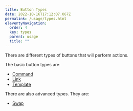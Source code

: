 ```yaml
---
title: Button Types
date: 2022-10-16T17:12:07.067Z
permalink: /usage/types.html
eleventyNavigation:
  order: 4
  key: types
  parent: usage
  title: ""
---
```


There are different types of buttons that will perform actions.

The basic button types are:

- [Command](/usage/types/command)
- [Link](/usage/types/link)
- [Template](/usage/types/template)

There are also advanced types. They are:

- [Swap](/usage/types/swap)
